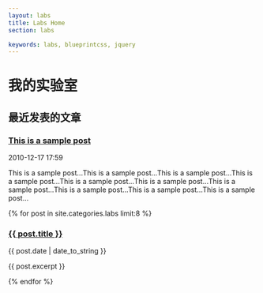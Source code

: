 ```yaml
---
layout: labs
title: Labs Home
section: labs

keywords: labs, blueprintcss, jquery
---
```


我的实验室
==========

最近发表的文章
--------------

<div class="post-snippet">
  <div class="post-head">
    <h3><a href="#">This is a sample post</a></h3>
    <p class="byline">2010-12-17 17:59</p>
  </div>
  <div class="post-content">
    <p>This is a sample post...This is a sample post...This is a sample post...This is a sample post...This is a sample post...This is a sample post...This is a sample post...This is a sample post...This is a sample post...This is a sample post...</p>
  </div>
</div>

{% for post in site.categories.labs limit:8 %}
<div class="post-snippet">
  <div class="post-head">
    <h3><a href="{{ post.url }}">{{ post.title }}</a></h3>
    <p class="byline">{{ post.date | date_to_string }}</p>
  </div>
  <div class="post-content">
    <p>{{ post.excerpt }}</p>
  </div>
</div>
{% endfor %}
